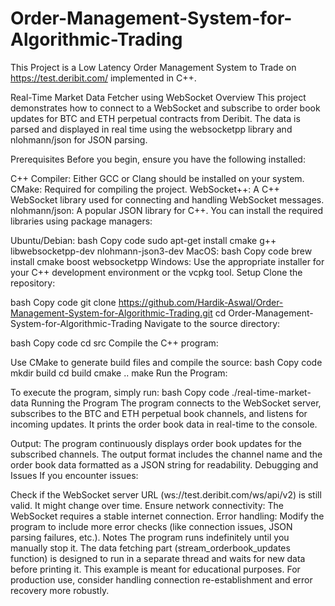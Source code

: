 # Order-Management-System-for-Algorithmic-Trading
This Project is a Low Latency Order Management System to Trade on https://test.deribit.com/ implemented in C++.

Real-Time Market Data Fetcher using WebSocket
Overview
This project demonstrates how to connect to a WebSocket and subscribe to order book updates for BTC and ETH perpetual contracts from Deribit. The data is parsed and displayed in real time using the websocketpp library and nlohmann/json for JSON parsing.

Prerequisites
Before you begin, ensure you have the following installed:

C++ Compiler: Either GCC or Clang should be installed on your system.
CMake: Required for compiling the project.
WebSocket++: A C++ WebSocket library used for connecting and handling WebSocket messages.
nlohmann/json: A popular JSON library for C++.
You can install the required libraries using package managers:

Ubuntu/Debian:
bash
Copy code
sudo apt-get install cmake g++ libwebsocketpp-dev nlohmann-json3-dev
MacOS:
bash
Copy code
brew install cmake boost websocketpp
Windows: Use the appropriate installer for your C++ development environment or the vcpkg tool.
Setup
Clone the repository:

bash
Copy code
git clone https://github.com/Hardik-Aswal/Order-Management-System-for-Algorithmic-Trading.git
cd Order-Management-System-for-Algorithmic-Trading
Navigate to the source directory:

bash
Copy code
cd src
Compile the C++ program:

Use CMake to generate build files and compile the source:
bash
Copy code
mkdir build
cd build
cmake ..
make
Run the Program:

To execute the program, simply run:
bash
Copy code
./real-time-market-data
Running the Program
The program connects to the WebSocket server, subscribes to the BTC and ETH perpetual book channels, and listens for incoming updates. It prints the order book data in real-time to the console.

Output: The program continuously displays order book updates for the subscribed channels. The output format includes the channel name and the order book data formatted as a JSON string for readability.
Debugging and Issues
If you encounter issues:

Check if the WebSocket server URL (ws://test.deribit.com/ws/api/v2) is still valid. It might change over time.
Ensure network connectivity:
The WebSocket requires a stable internet connection.
Error handling:
Modify the program to include more error checks (like connection issues, JSON parsing failures, etc.).
Notes
The program runs indefinitely until you manually stop it.
The data fetching part (stream_orderbook_updates function) is designed to run in a separate thread and waits for new data before printing it.
This example is meant for educational purposes. For production use, consider handling connection re-establishment and error recovery more robustly.
